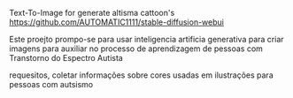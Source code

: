 
Text-To-Image for generate altisma cattoon's
https://github.com/AUTOMATIC1111/stable-diffusion-webui

Este proejto prompo-se para usar inteligencia artificia generativa para criar imagens para auxiliar no processo de aprendizagem de pessoas com Transtorno do Espectro Autista

requesitos, coletar informações sobre cores usadas em ilustrações para pessoas com autsismo
